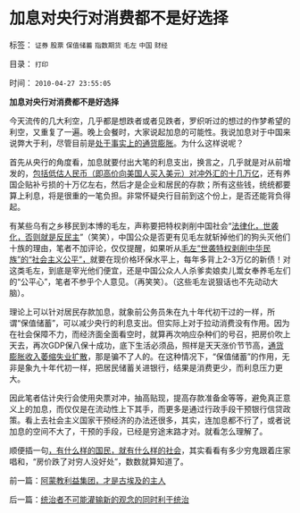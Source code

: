 # 加息对央行对消费都不是好选择

标签： `证券` `股票` `保值储蓄` `指数期货` `毛左` `中国` `财经` 

目录： `打印`

时间： `2010-04-27 23:55:05`

**加息对央行对消费都不是好选择**

今天流传的几大利空，几乎都是想跌者或者见跌者，罗织听过的想过的作梦希望的利空，又重复了一遍。晚上会餐时，大家说起加息的可能性。我说加息对于中国来说弊大于利，尽管目前是[处于事实上的通货膨胀](../../../2009/12/7/谈产能过剩不可能有通货膨胀的谬论.md)。为什么这样说呢？

首先从央行的角度看，加息就要付出大笔的利息支出，换言之，几乎就是对从前增发的，[包括低估人民币（即高价向美国人买入美元）对冲外汇的十几万亿](../../../2010/4/26/低估人民币“贵买贱卖＝全民亏损”.md)，还有养国企贴补亏损的十万亿左右，然后才是企业和居民的存款；所有这些钱，统统都要算上利息，将是很重的一笔负担。非常怀疑央行目前到这个份上，是否还能背负得起。

有某些乌有之乡移民到本博的毛左，声称要把特权剥削中国社会“[法律化，世袭化，否则就是反民主](../../../2010/3/2/封建社会的权力世袭.md)”（笑笑），中国公众是否更有见毛左就斩掉他们的狗头灭他们十族的理由，笔者不加评论，仅仅提醒，如果听从[毛左“世袭特权剥削中华民族”的“社会主义公平”，](../../../2009/8/6/一些可怜人有其可憎之处.md)就要在现价格环保水平上，每年多背上2-3万亿的新债！对这类毛左，到底是宰光他们便宜，还是中国公众人人杀爹卖娘卖儿鬻女奉养毛左们的“公平心”，笔者不参乎个人意见。（再笑笑）。（这些毛左说狠话也不先动动大脑）。

理论上可以针对居民存款加息，就象前公务员朱在九十年代初干过的一样，所谓“保值储蓄”，可以减少央行的利息支出。但实际上对于拉动消费没有作用。因为在社会保障不力，而经济面全面看空时，就算再次响应杂种们的号召，把房价吹上天去，再次GDP保八保十成功，底下生活必须品，照样是天天涨价节节高，[通货膨胀收入萎缩失业扩散](../../../2010/4/24/人民币低估造成恶性通货膨胀和失业和万亿损失.md)，那是骗不了人的。在这种情况下，“保值储蓄”的作用，无非是象九十年代初一样，把居民储蓄关进银行，结果是消费更少，而利息压力更大。

因此笔者估计央行会使用央票对冲，抽高贴现，提高存款准备金等等，避免真正意义上的加息，而仅仅是在流动性上下其手，而更多是通过行政手段干预银行信贷政策。看上去社会主义国家干预经济的办法还很多，其实，连加息都不行了，或者说加息的空间不大了，干预的手段，已经是穷途末路才对。就看怎么理解了。

顺便插一句[，有什么样的国民，就有什么样的社会](../../../2010/4/15/“反对派”不是“对抗派”.md)，其实看看有多少穷鬼跟着庄家唱和，“房价跌了对穷人没好处”，数数就算知道了。



前一篇：[阿蒙教利益集团，才是古埃及的主人](../../../2010/4/27/阿蒙教利益集团，才是古埃及的主人.md)

后一篇：[统治者不可能灌输新的观念的同时利于统治](../../../2010/4/27/统治者不可能灌输新的观念的同时利于统治.md)